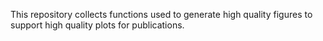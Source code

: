 This repository collects functions used to generate high quality figures to support high quality plots for publications.